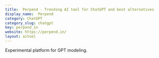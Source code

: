 ```yaml
---
title:  Perpend - Trending AI tool for ChatGPT and best alternatives
display_name:  Perpend
category: ChatGPT
category_slug: chatgpt
key: perpend_in
website: https://perpend.in/
layout: aitool
---
```


Experimental platform for GPT modeling.
